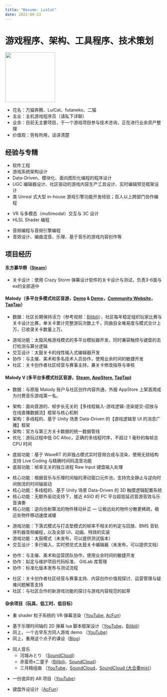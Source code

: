 ```yaml
---
title: "Resume: LuiCat"
date: 2022-09-23
---
```


# 游戏程序、架构、工具程序、技术策划

<img width=160 src="https://avatars.githubusercontent.com/u/5405648?v=4" />

- 花名：万猫奔腾、LuiCat、futaneko、二猫
- 主业：主机游戏程序员（请私下详聊）
- 业余：目前无主要项目，于一个游戏项目参与技术咨询，正在进行业余资产整理
- 价值观：劳有所用，话讲清楚

## 经验与专精

- 软件工程
- 游戏系统架构设计
- Data-Driven、模块化、面向图形化编程的程序设计
- UGC 编辑器设计、社区驱动的游戏内容生产工具设计、实时编辑预览框架设计
- 类 Unreal 式大型 in-house 游戏引擎功能开发经验；百人以上跨部门协作编程

* VR 与多模态（multimodal）交互与 3C 设计
* HLSL Shader 编程

- 音频编程与音频引擎编程
- 音效设计、编曲混音、乐理、基于音乐的游戏内容创作等

## 项目经历

#### 东方慕华祭（[Steam](https://store.steampowered.com/app/882710/_TouHou_Makuka_Sai__Fantastic_Danmaku_Festival/?snr=1_7_7_151_150_1)）

* 关卡设计：使用 Crazy Storm 弹幕设计软件的关卡设计与测试，负责3-6面与ex的全部道中

#### Malody（多平台多模式社区音游，[Demo](https://www.bilibili.com/video/BV1gZ4y1p79R?t=38) & [Demo](https://www.bilibili.com/video/BV1oS4y1x7Vq)，[Community Website](http://m.mugzone.net/index)，[TapTap](https://www.taptap.com/app/10115)）

- 数据：社区长期保持活力（参考视频：[Bilibili](https://www.bilibili.com/video/BV13V4y1s7Xt?t=232)），社区每年稳定组织玩家比赛与关卡设计比赛，单关卡累计完整游玩次数上千，同曲目全难易度与模式合计上万，已收录关卡数量上万。

* 游戏功能：太鼓风格游戏模式的多平台模拟器开发，同时兼容触控与键盘的击打检测与算分逻辑
* 交互设计：太鼓关卡的线性输入式编辑器开发
* 协作：与主催、美术和多名技术人员协作，使用业余时间的敏捷开发
* 社区：关卡创作者社区经营与赛事主持，兼关卡修改指导与审核

#### Malody V (多平台多模式社区音游，[Steam](https://store.steampowered.com/app/1512940/Malody_V/), [AppStore](https://apps.apple.com/app/malody-v/id1566873256), [TapTap](https://www.taptap.io/app/236636))

* 数据：与原版 Malody 账户与社区创作内容共通，外服 AppStore 上架首周成为付费音乐游戏第一名。

- 架构：面向音游的、帧步长无关的【多线程输入-游戏逻辑-渲染提交-回放与在线直播数据流】框架与核心机制
- 架构：多线程的、基于 Unity 场景 Data-Driven 的【游戏逻辑至 UI 的消息广播】框架
- 架构：官方与第三方关卡数据的统一数据管线
- 优化：游玩过程中低 GC Alloc，正确的多线程时序，不超过 1 毫秒的每帧总 CPU 时间

* 底层功能：基于 WaveRT 的非独占模式实时音频合成与渲染，使用无锁结构支持 Live Coding 与精确时间码混音功能
* 底层功能：帧率无关的独立进程 Raw Input 键盘输入处理

- 核心功能：根据音乐与乐理时间轴的滑动窗口元件池，支持完全静止与逆向时间倒流的时间轴驱动
- 核心功能：多线程的、基于 Unity 场景 Data-Driven 的 3D 触摸逻辑配置系统
- 核心功能：无额外驱动支持下，接近 ASIO 的 PC 平台超低延迟音游音效与乐音演奏
- 核心功能：逆向仿射算法的物件移动补正 — 让极远处的物件分散更稀疏，极近处物件移动速度减缓

* 游戏功能：下落式模式与打击垫模式的帧率不相关的判定与回放、BMS 音轨序列器音频编程，以及全部 UI、动画、特效的实装
* 游戏功能：太鼓模式（未发布，可以提供测试版本）
* 交互设计：多行输入、实时预览式太鼓关卡编辑器（未发布，可以提供文档）

- 协作：与主催、美术和运营团队协作，使用业余时间的敏捷开发
- 协作：拟定与维护项目代码标准、 GitLab 库管理
- 协作：标准化版本发布与测试流程

* 社区：关卡创作者社区经营与赛事主持、内容创作价值观探讨、运营管理与疑难问题解答支持
* 社区：与社区合作的新游戏功能的探讨与游戏内容规范的起草

#### 杂余项目（玩具、低工时、低目标）

- 重 shader 粒子系统的 VR 弹幕渲染（[YouTube](https://www.youtube.com/watch?v=ELOlUL2tW9U), [AcFun](https://www.acfun.cn/v/ac10201696)）

* 基于乐理时间轴的 2D 弹幕 lua 脚本框架设计（[YouTube](https://www.youtube.com/watch?v=Fc0G5_7bP38)，[Bilibili](https://www.bilibili.com/video/BV1YV411s7uD)）
* 同上，一个古早东方同人游戏 demo （[YouTube](https://www.youtube.com/watch?v=VIRENko25Gk)）
* 同上，重用这个点子的课设（[Blog](https://luicat.github.io/2017/12/09/how-to-design-beat-sync-content.html)）

- 同人音乐
  - 河城みとり （[SoundCloud](https://soundcloud.com/user-848797895/the-kappa-from-hell-says)）
  - 赤蛮奇x二童子（[Bilibili](https://www.bilibili.com/video/BV1Kr4y1L7yD)，[SoundCloud](https://soundcloud.com/user-848797895/monf2022-mad-head)）
  - 三月精组曲 （[YouTube](https://www.youtube.com/watch?v=LlVHF0-omXY)，[SoundCloud](https://soundcloud.com/user-848797895/midway-fairy-touhou)，[SoundCloud (大合奏mix)](https://soundcloud.com/user-848797895/midway-fairy-touhou-nds-mix)）

* 一份诡异的 AR 项目（[YouTube](https://www.youtube.com/watch?v=mZ4wnR3_OWc)）

- 键盘外设设计（[AcFun](https://www.acfun.cn/v/ac34210587)）
